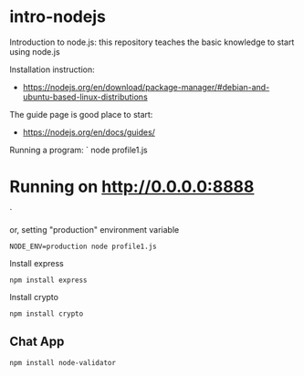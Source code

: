 # intro-nodejs
Introduction to node.js: this repository teaches the basic knowledge to start using node.js


Installation instruction:
- https://nodejs.org/en/download/package-manager/#debian-and-ubuntu-based-linux-distributions

The guide page is good place to start:
- https://nodejs.org/en/docs/guides/


Running a program:
`
node profile1.js
# Running on http://0.0.0.0:8888
`

or, setting "production" environment variable

`
NODE_ENV=production node profile1.js
`

Install express

`
npm install express
`

Install crypto

`
npm install crypto
`

## Chat App

`
npm install node-validator
`

